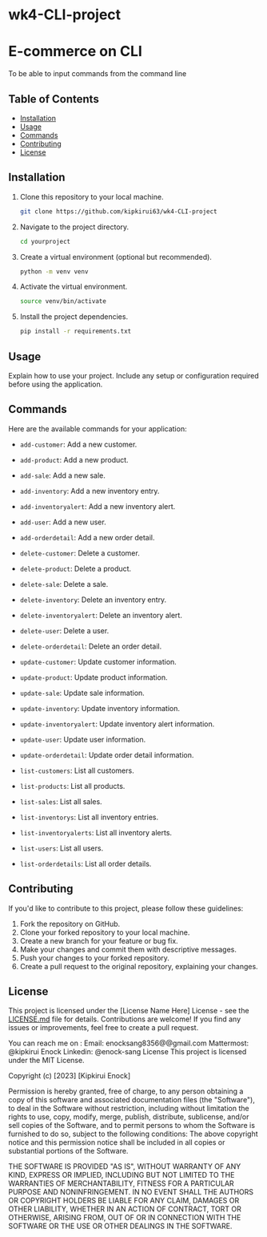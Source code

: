 # wk4-CLI-project
# E-commerce on CLI

To be able to input commands from the command line


## Table of Contents

- [Installation](#installation)
- [Usage](#usage)
- [Commands](#commands)
- [Contributing](#contributing)
- [License](#license)

## Installation

1. Clone this repository to your local machine.
   ```bash
   git clone https://github.com/kipkirui63/wk4-CLI-project
   ```

2. Navigate to the project directory.
   ```bash
   cd yourproject
   ```

3. Create a virtual environment (optional but recommended).
   ```bash
   python -m venv venv
   ```

4. Activate the virtual environment.
   ```bash
   source venv/bin/activate
   ```

5. Install the project dependencies.
   ```bash
   pip install -r requirements.txt
   ```

## Usage

Explain how to use your project. Include any setup or configuration required before using the application.

## Commands

Here are the available commands for your application:

- `add-customer`: Add a new customer.
- `add-product`: Add a new product.
- `add-sale`: Add a new sale.
- `add-inventory`: Add a new inventory entry.
- `add-inventoryalert`: Add a new inventory alert.
- `add-user`: Add a new user.
- `add-orderdetail`: Add a new order detail.

- `delete-customer`: Delete a customer.
- `delete-product`: Delete a product.
- `delete-sale`: Delete a sale.
- `delete-inventory`: Delete an inventory entry.
- `delete-inventoryalert`: Delete an inventory alert.
- `delete-user`: Delete a user.
- `delete-orderdetail`: Delete an order detail.

- `update-customer`: Update customer information.
- `update-product`: Update product information.
- `update-sale`: Update sale information.
- `update-inventory`: Update inventory information.
- `update-inventoryalert`: Update inventory alert information.
- `update-user`: Update user information.
- `update-orderdetail`: Update order detail information.

- `list-customers`: List all customers.
- `list-products`: List all products.
- `list-sales`: List all sales.
- `list-inventorys`: List all inventory entries.
- `list-inventoryalerts`: List all inventory alerts.
- `list-users`: List all users.
- `list-orderdetails`: List all order details.

## Contributing

If you'd like to contribute to this project, please follow these guidelines:

1. Fork the repository on GitHub.
2. Clone your forked repository to your local machine.
3. Create a new branch for your feature or bug fix.
4. Make your changes and commit them with descriptive messages.
5. Push your changes to your forked repository.
6. Create a pull request to the original repository, explaining your changes.

## License

This project is licensed under the [License Name Here] License - see the [LICENSE.md](LICENSE.md) file for details.
Contributions are welcome! If you find any issues or improvements, feel free to create a pull request.

You can reach me on : Email: enocksang8356@@gmail.com Mattermost: @kipkirui Enock Linkedin: @enock-sang License This project is licensed under the MIT License.

Copyright (c) [2023] [Kipkirui Enock]

Permission is hereby granted, free of charge, to any person obtaining a copy of this software and associated documentation files (the "Software"), to deal in the Software without restriction, including without limitation the rights to use, copy, modify, merge, publish, distribute, sublicense, and/or sell copies of the Software, and to permit persons to whom the Software is furnished to do so, subject to the following conditions: The above copyright notice and this permission notice shall be included in all copies or substantial portions of the Software.

THE SOFTWARE IS PROVIDED "AS IS", WITHOUT WARRANTY OF ANY KIND, EXPRESS OR IMPLIED, INCLUDING BUT NOT LIMITED TO THE WARRANTIES OF MERCHANTABILITY, FITNESS FOR A PARTICULAR PURPOSE AND NONINFRINGEMENT. IN NO EVENT SHALL THE AUTHORS OR COPYRIGHT HOLDERS BE LIABLE FOR ANY CLAIM, DAMAGES OR OTHER LIABILITY, WHETHER IN AN ACTION OF CONTRACT, TORT OR OTHERWISE, ARISING FROM, OUT OF OR IN CONNECTION WITH THE SOFTWARE OR THE USE OR OTHER DEALINGS IN THE SOFTWARE.
